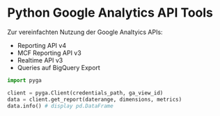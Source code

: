 # Python Google Analytics API Tools

Zur vereinfachten Nutzung der Google Analtyics APIs:
- Reporting API v4
- MCF Reporting API v3
- Realtime API v3
- Queries auf BigQuery Export

```python
import pyga

client = pyga.Client(credentials_path, ga_view_id)
data = client.get_report(daterange, dimensions, metrics)
data.info() # display pd.DataFrame
```
